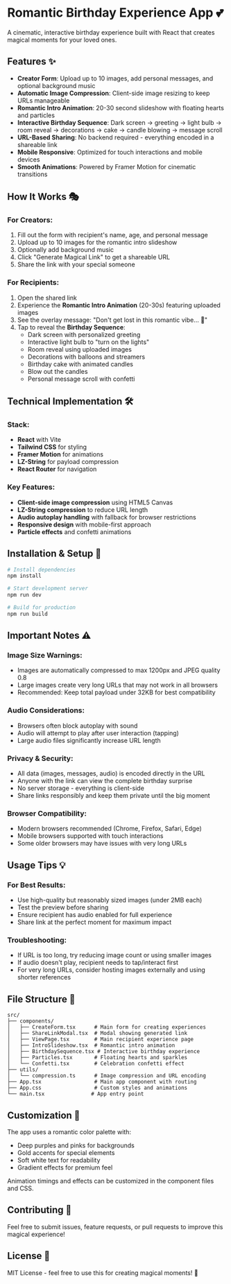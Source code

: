 # Romantic Birthday Experience App 💕

A cinematic, interactive birthday experience built with React that creates magical moments for your loved ones.

## Features ✨

- **Creator Form**: Upload up to 10 images, add personal messages, and optional background music
- **Automatic Image Compression**: Client-side image resizing to keep URLs manageable
- **Romantic Intro Animation**: 20-30 second slideshow with floating hearts and particles
- **Interactive Birthday Sequence**: Dark screen → greeting → light bulb → room reveal → decorations → cake → candle blowing → message scroll
- **URL-Based Sharing**: No backend required - everything encoded in a shareable link
- **Mobile Responsive**: Optimized for touch interactions and mobile devices
- **Smooth Animations**: Powered by Framer Motion for cinematic transitions

## How It Works 🎭

### For Creators:
1. Fill out the form with recipient's name, age, and personal message
2. Upload up to 10 images for the romantic intro slideshow
3. Optionally add background music
4. Click "Generate Magical Link" to get a shareable URL
5. Share the link with your special someone

### For Recipients:
1. Open the shared link
2. Experience the **Romantic Intro Animation** (20-30s) featuring uploaded images
3. See the overlay message: "Don't get lost in this romantic vibe... 💫"
4. Tap to reveal the **Birthday Sequence**:
   - Dark screen with personalized greeting
   - Interactive light bulb to "turn on the lights"
   - Room reveal using uploaded images
   - Decorations with balloons and streamers
   - Birthday cake with animated candles
   - Blow out the candles
   - Personal message scroll with confetti

## Technical Implementation 🛠️

### Stack:
- **React** with Vite
- **Tailwind CSS** for styling
- **Framer Motion** for animations
- **LZ-String** for payload compression
- **React Router** for navigation

### Key Features:
- **Client-side image compression** using HTML5 Canvas
- **LZ-String compression** to reduce URL length
- **Audio autoplay handling** with fallback for browser restrictions
- **Responsive design** with mobile-first approach
- **Particle effects** and confetti animations

## Installation & Setup 🚀

```bash
# Install dependencies
npm install

# Start development server
npm run dev

# Build for production
npm run build
```

## Important Notes ⚠️

### Image Size Warnings:
- Images are automatically compressed to max 1200px and JPEG quality 0.8
- Large images create very long URLs that may not work in all browsers
- Recommended: Keep total payload under 32KB for best compatibility

### Audio Considerations:
- Browsers often block autoplay with sound
- Audio will attempt to play after user interaction (tapping)
- Large audio files significantly increase URL length

### Privacy & Security:
- All data (images, messages, audio) is encoded directly in the URL
- Anyone with the link can view the complete birthday surprise
- No server storage - everything is client-side
- Share links responsibly and keep them private until the big moment

### Browser Compatibility:
- Modern browsers recommended (Chrome, Firefox, Safari, Edge)
- Mobile browsers supported with touch interactions
- Some older browsers may have issues with very long URLs

## Usage Tips 💡

### For Best Results:
- Use high-quality but reasonably sized images (under 2MB each)
- Test the preview before sharing
- Ensure recipient has audio enabled for full experience
- Share link at the perfect moment for maximum impact

### Troubleshooting:
- If URL is too long, try reducing image count or using smaller images
- If audio doesn't play, recipient needs to tap/interact first
- For very long URLs, consider hosting images externally and using shorter references

## File Structure 📁

```
src/
├── components/
│   ├── CreateForm.tsx      # Main form for creating experiences
│   ├── ShareLinkModal.tsx  # Modal showing generated link
│   ├── ViewPage.tsx        # Main recipient experience page
│   ├── IntroSlideshow.tsx  # Romantic intro animation
│   ├── BirthdaySequence.tsx # Interactive birthday experience
│   ├── Particles.tsx       # Floating hearts and sparkles
│   └── Confetti.tsx        # Celebration confetti effect
├── utils/
│   └── compression.ts      # Image compression and URL encoding
├── App.tsx                 # Main app component with routing
├── App.css                 # Custom styles and animations
└── main.tsx               # App entry point
```

## Customization 🎨

The app uses a romantic color palette with:
- Deep purples and pinks for backgrounds
- Gold accents for special elements
- Soft white text for readability
- Gradient effects for premium feel

Animation timings and effects can be customized in the component files and CSS.

## Contributing 🤝

Feel free to submit issues, feature requests, or pull requests to improve this magical experience!

## License 📄

MIT License - feel free to use this for creating magical moments! 💖
